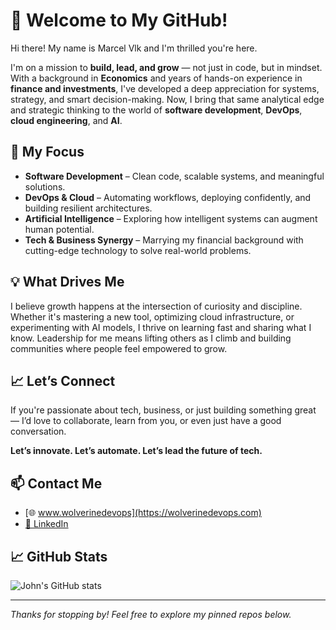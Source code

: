 # 👋 Welcome to My GitHub!

Hi there! My name is Marcel Vlk and I'm thrilled you're here.

I'm on a mission to **build, lead, and grow** — not just in code, but in mindset. With a background in **Economics** and years of hands-on experience in **finance and investments**, I've developed a deep appreciation for systems, strategy, and smart decision-making. Now, I bring that same analytical edge and strategic thinking to the world of **software development**, **DevOps**, **cloud engineering**, and **AI**.

## 🚀 My Focus
- **Software Development** – Clean code, scalable systems, and meaningful solutions.
- **DevOps & Cloud** – Automating workflows, deploying confidently, and building resilient architectures.
- **Artificial Intelligence** – Exploring how intelligent systems can augment human potential.
- **Tech & Business Synergy** – Marrying my financial background with cutting-edge technology to solve real-world problems.

## 💡 What Drives Me
I believe growth happens at the intersection of curiosity and discipline. Whether it's mastering a new tool, optimizing cloud infrastructure, or experimenting with AI models, I thrive on learning fast and sharing what I know. Leadership for me means lifting others as I climb and building communities where people feel empowered to grow.

## 📈 Let’s Connect
If you're passionate about tech, business, or just building something great — I’d love to collaborate, learn from you, or even just have a good conversation.

**Let’s innovate. Let’s automate. Let’s lead the future of tech.**

## 📫 Contact Me
- [🌐 www.wolverinedevops](https://wolverinedevops.com)
- [💼 LinkedIn](https://linkedin.com/in/marcelvlk)

## 📈 GitHub Stats
![John's GitHub stats](https://github-readme-stats.vercel.app/api?username=johnsmith&show_icons=true&hide_title=true)

---

_Thanks for stopping by! Feel free to explore my pinned repos below._
